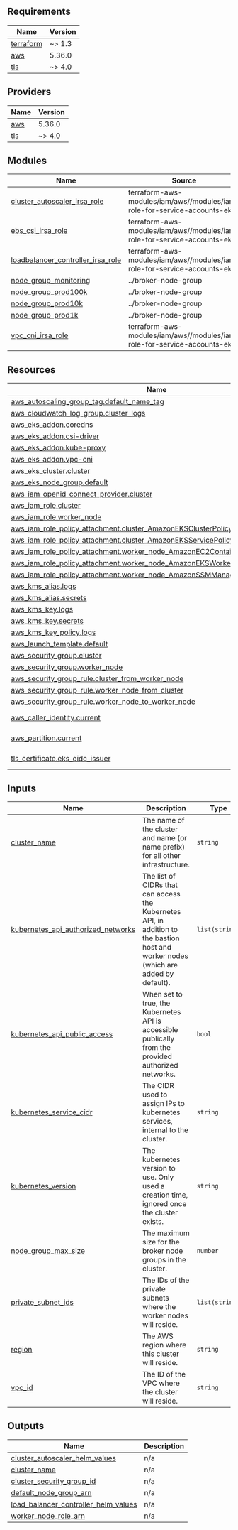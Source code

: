 <!-- BEGIN_TF_DOCS -->
## Requirements

| Name | Version |
|------|---------|
| <a name="requirement_terraform"></a> [terraform](#requirement\_terraform) | ~> 1.3 |
| <a name="requirement_aws"></a> [aws](#requirement\_aws) | 5.36.0 |
| <a name="requirement_tls"></a> [tls](#requirement\_tls) | ~> 4.0 |

## Providers

| Name | Version |
|------|---------|
| <a name="provider_aws"></a> [aws](#provider\_aws) | 5.36.0 |
| <a name="provider_tls"></a> [tls](#provider\_tls) | ~> 4.0 |

## Modules

| Name | Source | Version |
|------|--------|---------|
| <a name="module_cluster_autoscaler_irsa_role"></a> [cluster\_autoscaler\_irsa\_role](#module\_cluster\_autoscaler\_irsa\_role) | terraform-aws-modules/iam/aws//modules/iam-role-for-service-accounts-eks | 5.34.0 |
| <a name="module_ebs_csi_irsa_role"></a> [ebs\_csi\_irsa\_role](#module\_ebs\_csi\_irsa\_role) | terraform-aws-modules/iam/aws//modules/iam-role-for-service-accounts-eks | 5.34.0 |
| <a name="module_loadbalancer_controller_irsa_role"></a> [loadbalancer\_controller\_irsa\_role](#module\_loadbalancer\_controller\_irsa\_role) | terraform-aws-modules/iam/aws//modules/iam-role-for-service-accounts-eks | 5.34.0 |
| <a name="module_node_group_monitoring"></a> [node\_group\_monitoring](#module\_node\_group\_monitoring) | ../broker-node-group | n/a |
| <a name="module_node_group_prod100k"></a> [node\_group\_prod100k](#module\_node\_group\_prod100k) | ../broker-node-group | n/a |
| <a name="module_node_group_prod10k"></a> [node\_group\_prod10k](#module\_node\_group\_prod10k) | ../broker-node-group | n/a |
| <a name="module_node_group_prod1k"></a> [node\_group\_prod1k](#module\_node\_group\_prod1k) | ../broker-node-group | n/a |
| <a name="module_vpc_cni_irsa_role"></a> [vpc\_cni\_irsa\_role](#module\_vpc\_cni\_irsa\_role) | terraform-aws-modules/iam/aws//modules/iam-role-for-service-accounts-eks | 5.34.0 |

## Resources

| Name | Type |
|------|------|
| [aws_autoscaling_group_tag.default_name_tag](https://registry.terraform.io/providers/hashicorp/aws/5.36.0/docs/resources/autoscaling_group_tag) | resource |
| [aws_cloudwatch_log_group.cluster_logs](https://registry.terraform.io/providers/hashicorp/aws/5.36.0/docs/resources/cloudwatch_log_group) | resource |
| [aws_eks_addon.coredns](https://registry.terraform.io/providers/hashicorp/aws/5.36.0/docs/resources/eks_addon) | resource |
| [aws_eks_addon.csi-driver](https://registry.terraform.io/providers/hashicorp/aws/5.36.0/docs/resources/eks_addon) | resource |
| [aws_eks_addon.kube-proxy](https://registry.terraform.io/providers/hashicorp/aws/5.36.0/docs/resources/eks_addon) | resource |
| [aws_eks_addon.vpc-cni](https://registry.terraform.io/providers/hashicorp/aws/5.36.0/docs/resources/eks_addon) | resource |
| [aws_eks_cluster.cluster](https://registry.terraform.io/providers/hashicorp/aws/5.36.0/docs/resources/eks_cluster) | resource |
| [aws_eks_node_group.default](https://registry.terraform.io/providers/hashicorp/aws/5.36.0/docs/resources/eks_node_group) | resource |
| [aws_iam_openid_connect_provider.cluster](https://registry.terraform.io/providers/hashicorp/aws/5.36.0/docs/resources/iam_openid_connect_provider) | resource |
| [aws_iam_role.cluster](https://registry.terraform.io/providers/hashicorp/aws/5.36.0/docs/resources/iam_role) | resource |
| [aws_iam_role.worker_node](https://registry.terraform.io/providers/hashicorp/aws/5.36.0/docs/resources/iam_role) | resource |
| [aws_iam_role_policy_attachment.cluster_AmazonEKSClusterPolicy](https://registry.terraform.io/providers/hashicorp/aws/5.36.0/docs/resources/iam_role_policy_attachment) | resource |
| [aws_iam_role_policy_attachment.cluster_AmazonEKSServicePolicy](https://registry.terraform.io/providers/hashicorp/aws/5.36.0/docs/resources/iam_role_policy_attachment) | resource |
| [aws_iam_role_policy_attachment.worker_node_AmazonEC2ContainerRegistryReadOnly](https://registry.terraform.io/providers/hashicorp/aws/5.36.0/docs/resources/iam_role_policy_attachment) | resource |
| [aws_iam_role_policy_attachment.worker_node_AmazonEKSWorkerNodePolicy](https://registry.terraform.io/providers/hashicorp/aws/5.36.0/docs/resources/iam_role_policy_attachment) | resource |
| [aws_iam_role_policy_attachment.worker_node_AmazonSSMManagedInstanceCore](https://registry.terraform.io/providers/hashicorp/aws/5.36.0/docs/resources/iam_role_policy_attachment) | resource |
| [aws_kms_alias.logs](https://registry.terraform.io/providers/hashicorp/aws/5.36.0/docs/resources/kms_alias) | resource |
| [aws_kms_alias.secrets](https://registry.terraform.io/providers/hashicorp/aws/5.36.0/docs/resources/kms_alias) | resource |
| [aws_kms_key.logs](https://registry.terraform.io/providers/hashicorp/aws/5.36.0/docs/resources/kms_key) | resource |
| [aws_kms_key.secrets](https://registry.terraform.io/providers/hashicorp/aws/5.36.0/docs/resources/kms_key) | resource |
| [aws_kms_key_policy.logs](https://registry.terraform.io/providers/hashicorp/aws/5.36.0/docs/resources/kms_key_policy) | resource |
| [aws_launch_template.default](https://registry.terraform.io/providers/hashicorp/aws/5.36.0/docs/resources/launch_template) | resource |
| [aws_security_group.cluster](https://registry.terraform.io/providers/hashicorp/aws/5.36.0/docs/resources/security_group) | resource |
| [aws_security_group.worker_node](https://registry.terraform.io/providers/hashicorp/aws/5.36.0/docs/resources/security_group) | resource |
| [aws_security_group_rule.cluster_from_worker_node](https://registry.terraform.io/providers/hashicorp/aws/5.36.0/docs/resources/security_group_rule) | resource |
| [aws_security_group_rule.worker_node_from_cluster](https://registry.terraform.io/providers/hashicorp/aws/5.36.0/docs/resources/security_group_rule) | resource |
| [aws_security_group_rule.worker_node_to_worker_node](https://registry.terraform.io/providers/hashicorp/aws/5.36.0/docs/resources/security_group_rule) | resource |
| [aws_caller_identity.current](https://registry.terraform.io/providers/hashicorp/aws/5.36.0/docs/data-sources/caller_identity) | data source |
| [aws_partition.current](https://registry.terraform.io/providers/hashicorp/aws/5.36.0/docs/data-sources/partition) | data source |
| [tls_certificate.eks_oidc_issuer](https://registry.terraform.io/providers/hashicorp/tls/latest/docs/data-sources/certificate) | data source |

## Inputs

| Name | Description | Type | Default | Required |
|------|-------------|------|---------|:--------:|
| <a name="input_cluster_name"></a> [cluster\_name](#input\_cluster\_name) | The name of the cluster and name (or name prefix) for all other infrastructure. | `string` | n/a | yes |
| <a name="input_kubernetes_api_authorized_networks"></a> [kubernetes\_api\_authorized\_networks](#input\_kubernetes\_api\_authorized\_networks) | The list of CIDRs that can access the Kubernetes API, in addition to the bastion host and worker nodes (which are added by default). | `list(string)` | `[]` | no |
| <a name="input_kubernetes_api_public_access"></a> [kubernetes\_api\_public\_access](#input\_kubernetes\_api\_public\_access) | When set to true, the Kubernetes API is accessible publically from the provided authorized networks. | `bool` | `false` | no |
| <a name="input_kubernetes_service_cidr"></a> [kubernetes\_service\_cidr](#input\_kubernetes\_service\_cidr) | The CIDR used to assign IPs to kubernetes services, internal to the cluster. | `string` | `"10.100.0.0/16"` | no |
| <a name="input_kubernetes_version"></a> [kubernetes\_version](#input\_kubernetes\_version) | The kubernetes version to use. Only used a creation time, ignored once the cluster exists. | `string` | n/a | yes |
| <a name="input_node_group_max_size"></a> [node\_group\_max\_size](#input\_node\_group\_max\_size) | The maximum size for the broker node groups in the cluster. | `number` | `10` | no |
| <a name="input_private_subnet_ids"></a> [private\_subnet\_ids](#input\_private\_subnet\_ids) | The IDs of the private subnets where the worker nodes will reside. | `list(string)` | n/a | yes |
| <a name="input_region"></a> [region](#input\_region) | The AWS region where this cluster will reside. | `string` | n/a | yes |
| <a name="input_vpc_id"></a> [vpc\_id](#input\_vpc\_id) | The ID of the VPC where the cluster will reside. | `string` | n/a | yes |

## Outputs

| Name | Description |
|------|-------------|
| <a name="output_cluster_autoscaler_helm_values"></a> [cluster\_autoscaler\_helm\_values](#output\_cluster\_autoscaler\_helm\_values) | n/a |
| <a name="output_cluster_name"></a> [cluster\_name](#output\_cluster\_name) | n/a |
| <a name="output_cluster_security_group_id"></a> [cluster\_security\_group\_id](#output\_cluster\_security\_group\_id) | n/a |
| <a name="output_default_node_group_arn"></a> [default\_node\_group\_arn](#output\_default\_node\_group\_arn) | n/a |
| <a name="output_load_balancer_controller_helm_values"></a> [load\_balancer\_controller\_helm\_values](#output\_load\_balancer\_controller\_helm\_values) | n/a |
| <a name="output_worker_node_role_arn"></a> [worker\_node\_role\_arn](#output\_worker\_node\_role\_arn) | n/a |
<!-- END_TF_DOCS -->